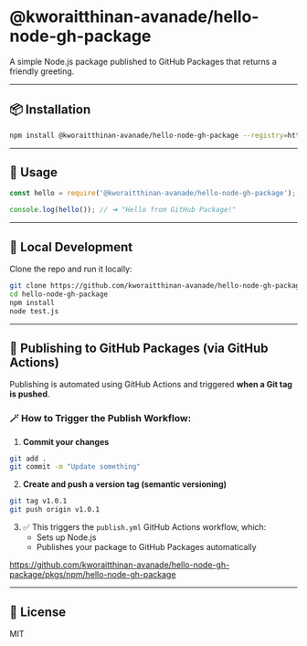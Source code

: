# @kworaitthinan-avanade/hello-node-gh-package

A simple Node.js package published to GitHub Packages that returns a friendly greeting.

---

## 📦 Installation

```bash
npm install @kworaitthinan-avanade/hello-node-gh-package --registry=https://npm.pkg.github.com
```

---

## 🚀 Usage

```js
const hello = require('@kworaitthinan-avanade/hello-node-gh-package');

console.log(hello()); // ➜ "Hello from GitHub Package!"
```

---

## 🧪 Local Development

Clone the repo and run it locally:

```bash
git clone https://github.com/kworaitthinan-avanade/hello-node-gh-package.git
cd hello-node-gh-package
npm install
node test.js
```

---

## 🔄 Publishing to GitHub Packages (via GitHub Actions)

Publishing is automated using GitHub Actions and triggered **when a Git tag is pushed**.

### 🪄 How to Trigger the Publish Workflow:

1. **Commit your changes**

```bash
git add .
git commit -m "Update something"
```

2. **Create and push a version tag (semantic versioning)**

```bash
git tag v1.0.1
git push origin v1.0.1
```

3. ✅ This triggers the `publish.yml` GitHub Actions workflow, which:
   - Sets up Node.js
   - Publishes your package to GitHub Packages automatically

https://github.com/kworaitthinan-avanade/hello-node-gh-package/pkgs/npm/hello-node-gh-package

---

## 📄 License

MIT
